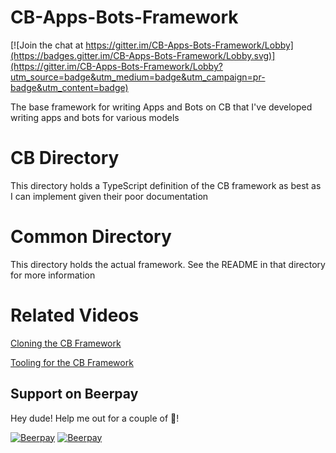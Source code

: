 # CB-Apps-Bots-Framework

[![Join the chat at https://gitter.im/CB-Apps-Bots-Framework/Lobby](https://badges.gitter.im/CB-Apps-Bots-Framework/Lobby.svg)](https://gitter.im/CB-Apps-Bots-Framework/Lobby?utm_source=badge&utm_medium=badge&utm_campaign=pr-badge&utm_content=badge)

The base framework for writing Apps and Bots on CB that I've developed writing apps and bots for various models

# CB Directory
This directory holds a TypeScript definition of the CB framework as best as I can implement given their poor documentation

# Common Directory
This directory holds the actual framework. See the README in that directory for more information

# Related Videos
[Cloning the CB Framework](https://www.youtube.com/watch?v=5QqRKm_umPA)

[Tooling for the CB Framework](https://www.youtube.com/watch?v=49QqqEvYMdQ)
## Support on Beerpay
Hey dude! Help me out for a couple of :beers:!

[![Beerpay](https://beerpay.io/Entomy/CB-Apps-Bots-Framework/badge.svg?style=beer-square)](https://beerpay.io/Entomy/CB-Apps-Bots-Framework)  [![Beerpay](https://beerpay.io/Entomy/CB-Apps-Bots-Framework/make-wish.svg?style=flat-square)](https://beerpay.io/Entomy/CB-Apps-Bots-Framework?focus=wish)